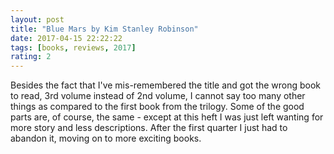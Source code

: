 ```yaml
---
layout: post
title: "Blue Mars by Kim Stanley Robinson"
date: 2017-04-15 22:22:22
tags: [books, reviews, 2017]
rating: 2
---
```

Besides the fact that I've mis-remembered the title and got the wrong book to read, 3rd volume instead of 2nd volume, I cannot say too many other things as compared to the first book from the trilogy. Some of the good parts are, of course, the same - except at this heft I was just left wanting for more story and less descriptions. After the first quarter I just had to abandon it, moving on to more exciting books.
